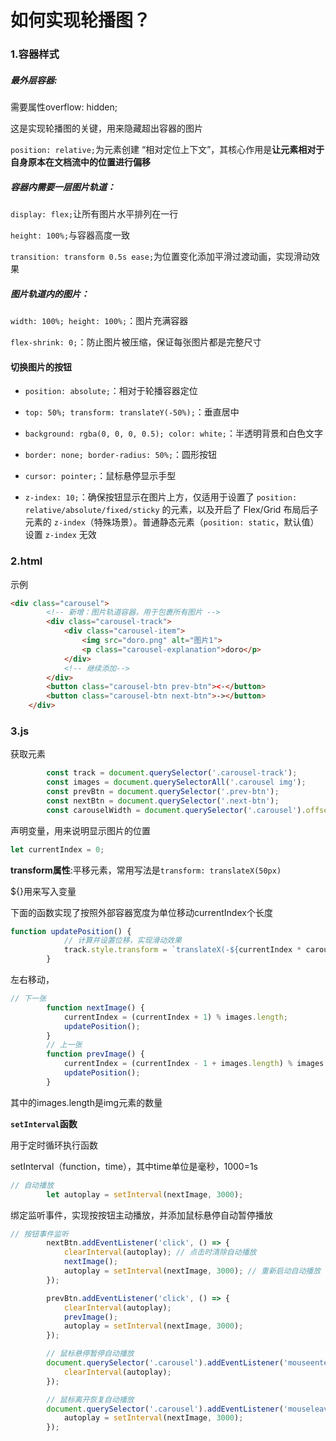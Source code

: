 

# 如何实现轮播图？

### 1.容器样式

##### **最外层容器:**

需要属性overflow: hidden;

这是实现轮播图的关键，用来隐藏超出容器的图片

`position: relative;`为元素创建 “相对定位上下文”，其核心作用是**让元素相对于自身原本在文档流中的位置进行偏移**

##### 容器内需要一层图片轨道：

`display: flex;`让所有图片水平排列在一行

`height: 100%;`与容器高度一致

`transition: transform 0.5s ease;`为位置变化添加平滑过渡动画，实现滑动效果

##### 图片轨道内的图片：

`width: 100%; height: 100%;`：图片充满容器

`flex-shrink: 0;`：防止图片被压缩，保证每张图片都是完整尺寸

#### 切换图片的按钮

- `position: absolute;`：相对于轮播容器定位

- `top: 50%; transform: translateY(-50%);`：垂直居中

- `background: rgba(0, 0, 0, 0.5); color: white;`：半透明背景和白色文字

- `border: none; border-radius: 50%;`：圆形按钮

- `cursor: pointer;`：鼠标悬停显示手型

- `z-index: 10;`：确保按钮显示在图片上方，仅适用于设置了 `position: relative/absolute/fixed/sticky` 的元素，以及开启了 Flex/Grid 布局后子元素的 `z-index`（特殊场景）。普通静态元素（`position: static`，默认值）设置 `z-index` 无效

### 2.html

示例

```html
<div class="carousel">
        <!-- 新增：图片轨道容器，用于包裹所有图片 -->
        <div class="carousel-track">
            <div class="carousel-item">
                <img src="doro.png" alt="图片1">
                <p class="carousel-explanation">doro</p>
            </div>
            <!-- 继续添加-->
        </div>
        <button class="carousel-btn prev-btn"><-</button>
        <button class="carousel-btn next-btn">-></button>
    </div>
```

### 3.js

获取元素

```js
		const track = document.querySelector('.carousel-track');
        const images = document.querySelectorAll('.carousel img');
        const prevBtn = document.querySelector('.prev-btn');
        const nextBtn = document.querySelector('.next-btn');
        const carouselWidth = document.querySelector('.carousel').offsetWidth;
```

声明变量，用来说明显示图片的位置

```js
let currentIndex = 0;
```

**transform属性**:平移元素，常用写法是`transform: translateX(50px)`

${}用来写入变量

下面的函数实现了按照外部容器宽度为单位移动currentIndex个长度

```js
function updatePosition() {
            // 计算并设置位移，实现滑动效果
            track.style.transform = `translateX(-${currentIndex * carouselWidth}px)`;
        }
```

左右移动，

```js
// 下一张
        function nextImage() {
            currentIndex = (currentIndex + 1) % images.length;
            updatePosition();
        }
        // 上一张
        function prevImage() {
            currentIndex = (currentIndex - 1 + images.length) % images.length;
            updatePosition();
        }
```

其中的images.length是img元素的数量

**`setInterval`函数**

用于定时循环执行函数

setInterval（function，time），其中time单位是毫秒，1000=1s

```js
// 自动播放
        let autoplay = setInterval(nextImage, 3000);

```

绑定监听事件，实现按按钮主动播放，并添加鼠标悬停自动暂停播放

```js
// 按钮事件监听
        nextBtn.addEventListener('click', () => {
            clearInterval(autoplay); // 点击时清除自动播放
            nextImage();
            autoplay = setInterval(nextImage, 3000); // 重新启动自动播放
        });

        prevBtn.addEventListener('click', () => {
            clearInterval(autoplay);
            prevImage();
            autoplay = setInterval(nextImage, 3000);
        });

        // 鼠标悬停暂停自动播放
        document.querySelector('.carousel').addEventListener('mouseenter', () => {
            clearInterval(autoplay);
        });

        // 鼠标离开恢复自动播放
        document.querySelector('.carousel').addEventListener('mouseleave', () => {
            autoplay = setInterval(nextImage, 3000);
        });
```

